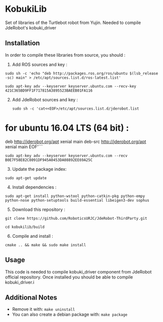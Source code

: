 # KobukiLib

Set of libraries of the Turtlebot robot from Yujin. Needed to compile JdeRobot's kobuki_driver

## Installation

In order to compile these libraries from source, you should :

  1. Add ROS sources and key :
  
    sudo sh -c 'echo "deb http://packages.ros.org/ros/ubuntu $(lsb_release -sc) main" > /etc/apt/sources.list.d/ros-latest.list'
    
    sudo apt-key adv --keyserver keyserver.ubuntu.com --recv-key 421C365BD9FF1F717815A3895523BAEEB01FA116
    
  2. Add JdeRobot sources and key : 
  
      `sudo sh -c 'cat<<EOF>/etc/apt/sources.list.d/jderobot.list`
# for ubuntu 16.04 LTS (64 bit) :

deb http://jderobot.org/apt xenial main
deb-src http://jderobot.org/apt xenial main
EOF'```
    
    sudo apt-key adv --keyserver keyserver.ubuntu.com --recv B0E7F58E82C8091DF945A0453DA08892EE69A25C
  
  3. Update the package index:

    sudo apt-get update

  4. Install dependencies :
  
    sudo apt-get install python-wstool python-catkin-pkg python-empy python-nose python-setuptools build-essential libeigen3-dev sophus
    
  5. Download this repository :
  
    git clone https://github.com/RoboticsURJC/JdeRobot-ThirdParty.git 
    
    cd kobukilib/build
    
  6. Compile and install :
  
    cmake .. && make && sudo make install


## Usage

This code is needed to compile kobuki_driver component from JdeRobot official repository. Once installed you should be able to compile kobuki_driver.i

## Additional Notes

* Remove it with: `make uninstall`
* You can also create a debian package with: `make package`

